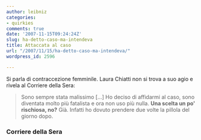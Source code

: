 ```yaml
---
author: leibniz
categories:
- quirkies
comments: true
date: '2007-11-15T09:24:24Z'
slug: ha-detto-caso-ma-intendeva
title: Attaccata al caso
url: "/2007/11/15/ha-detto-caso-ma-intendeva/"
wordpress_id: 2596

---
```

Si parla di contraccezione femminile. Laura Chiatti non si trova a suo agio e rivela al Corriere della Sera:


> Sono sempre stata malissimo [...] Ho deciso di affidarmi al caso, sono diventata molto più fatalista e ora non uso più nulla.
**Una scelta un po' rischiosa, no?**
Già. Infatti ho dovuto prendere due volte la pillola del giorno dopo.




### Corriere della Sera

